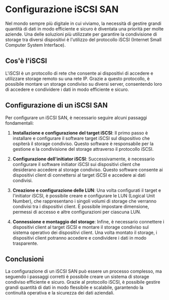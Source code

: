# Configurazione iSCSI SAN

Nel mondo sempre più digitale in cui viviamo, la necessità di gestire grandi quantità di dati in modo efficiente e sicuro è diventata una priorità per molte aziende. Una delle soluzioni più utilizzate per garantire la condivisione di storage tra diversi dispositivi è l'utilizzo del protocollo iSCSI (Internet Small Computer System Interface).

## Cos'è l'iSCSI

L'iSCSI è un protocollo di rete che consente ai dispositivi di accedere e utilizzare storage remoto su una rete IP. Grazie a questo protocollo, è possibile montare un storage condiviso su diversi server, consentendo loro di accedere e condividere i dati in modo efficiente e sicuro.

## Configurazione di un iSCSI SAN

Per configurare un iSCSI SAN, è necessario seguire alcuni passaggi fondamentali:

1. **Installazione e configurazione del target iSCSI**: Il primo passo è installare e configurare il software target iSCSI sul dispositivo che ospiterà il storage condiviso. Questo software è responsabile per la gestione e la condivisione del storage attraverso il protocollo iSCSI.

2. **Configurazione dell'initiator iSCSI**: Successivamente, è necessario configurare il software initiator iSCSI sui dispositivi client che desiderano accedere al storage condiviso. Questo software consente ai dispositivi client di connettersi al target iSCSI e accedere ai dati condivisi.

3. **Creazione e configurazione delle LUN**: Una volta configurati il target e l'initiator iSCSI, è possibile creare e configurare le LUN (Logical Unit Number), che rappresentano i singoli volumi di storage che verranno condivisi tra i dispositivi client. È possibile impostare dimensione, permessi di accesso e altre configurazioni per ciascuna LUN.

4. **Connessione e montaggio del storage**: Infine, è necessario connettere i dispositivi client al target iSCSI e montare il storage condiviso sul sistema operativo dei dispositivi client. Una volta montato il storage, i dispositivi client potranno accedere e condividere i dati in modo trasparente.

## Conclusioni

La configurazione di un iSCSI SAN può essere un processo complesso, ma seguendo i passaggi corretti è possibile creare un sistema di storage condiviso efficiente e sicuro. Grazie al protocollo iSCSI, è possibile gestire grandi quantità di dati in modo flessibile e scalabile, garantendo la continuità operativa e la sicurezza dei dati aziendali.